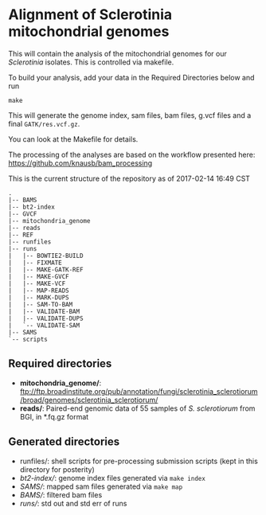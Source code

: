 Alignment of Sclerotinia mitochondrial genomes
==============================================

This will contain the analysis of the mitochondrial genomes for our 
*Sclerotinia* isolates. This is controlled via makefile.

To build your analysis, add your data in the Required Directories below
and run

```
make
```

This will generate the genome index, sam files, bam files, g.vcf files
and a final `GATK/res.vcf.gz`.

You can look at the Makefile for details.


The processing of the analyses are based on the workflow presented here:
https://github.com/knausb/bam_processing

This is the current structure of the repository as of 2017-02-14 16:49 CST

```
.
|-- BAMS
|-- bt2-index
|-- GVCF
|-- mitochondria_genome
|-- reads
|-- REF
|-- runfiles
|-- runs
|   |-- BOWTIE2-BUILD
|   |-- FIXMATE
|   |-- MAKE-GATK-REF
|   |-- MAKE-GVCF
|   |-- MAKE-VCF
|   |-- MAP-READS
|   |-- MARK-DUPS
|   |-- SAM-TO-BAM
|   |-- VALIDATE-BAM
|   |-- VALIDATE-DUPS
|   `-- VALIDATE-SAM
|-- SAMS
`-- scripts
```

Required directories
--------------------

 - **mitochondria_genome/**:  ftp://ftp.broadinstitute.org/pub/annotation/fungi/sclerotinia_sclerotiorum/broad/genomes/sclerotinia_sclerotiorum/
 - **reads/**: Paired-end genomic data of 55 samples of *S. sclerotiorum* from BGI, in \*.fq.gz format
 
 
 Generated directories
 ---------------------
 
 - runfiles/: shell scripts for pre-processing submission scripts (kept in this directory for posterity)
 - *bt2-index/*: genome index files generated via `make index` 
 - *SAMS/*: mapped sam files generated via `make map`
 - *BAMS/*: filtered bam files
 - *runs/*: std out and std err of runs

